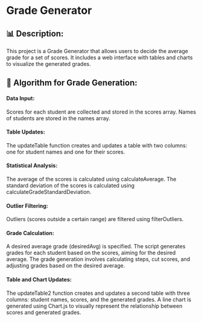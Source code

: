 # Grade Generator

## 📊 Description:
This project is a Grade Generator that allows users to decide the average grade for a set of scores. It includes a web interface with tables and charts to visualize the generated grades.

## 🔧 Algorithm for Grade Generation:

#### Data Input:

  Scores for each student are collected and stored in the scores array.
  Names of students are stored in the names array.

#### Table Updates:

  The updateTable function creates and updates a table with two columns: one for student names and one for their scores.

#### Statistical Analysis:

  The average of the scores is calculated using calculateAverage.
  The standard deviation of the scores is calculated using calculateGradeStandardDeviation.

#### Outlier Filtering:

  Outliers (scores outside a certain range) are filtered using filterOutliers.

#### Grade Calculation:

  A desired average grade (desiredAvg) is specified.
  The script generates grades for each student based on the scores, aiming for the desired average.
  The grade generation involves calculating steps, cut scores, and adjusting grades based on the desired average.

#### Table and Chart Updates:

  The updateTable2 function creates and updates a second table with three columns: student names, scores, and the generated grades.
  A line chart is generated using Chart.js to visually represent the relationship between scores and generated grades.
